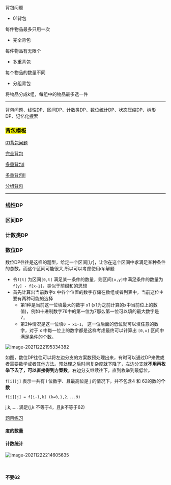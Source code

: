 背包问题

- 01背包 

每件物品最多只用一次

- 完全背包

每件物品有无限个

- 多重背包

每个物品的数量不同

- 分组背包

将物品分成k组，每组中的物品最多选一件

----

背包问题、线性DP、区间DP、计数类DP、数位统计DP、状态压缩DP、树形DP、记忆化搜索

### <mark>背包模板</mark>

<a href= "https://www.acwing.com/solution/content/79653/">01背包问题</a>

<a href="https://www.acwing.com/solution/content/79658/">完全背包</a>

<a href="https://www.acwing.com/solution/content/79659/">多重背包I</a>

<a href = "https://www.acwing.com/blog/content/13217/">多重背包II</a>

<a href="https://www.acwing.com/solution/content/79664/">分组背包</a>

---

### 线性DP







### 区间DP







### 计数类DP







### 数位DP

数位DP往往是这样的题型，给定一个区间[l,r]，让你在这个区间中求满足某种条件的总数，而这个区间可能很大,所以可以考虑使用dp解题

- 令`f[t]` 为区间`[0,t]` 满足某一条件的数量，则区间`[x,y]`中满足条件的数量为`f[y] - f[x-1]`，类似于前缀和的思想
- 首先计算出当前数字x 中各个位置的数字存储在数组或者列表中，当前这位主要有两种可能的选择
  - 第1种是当前这一位填最大的数字 x1 (x1为之前计算的x中当前位上的数值)，例如十进制数字76中的第一位为7那么第一位可以填的最大数字是7， 
  - 第2种情况是这一位填`0 ~ x1-1`， 这一位后面的低位就可以填任意的数字，对于 x 中每一位上的数字都是这样考虑最终可以计算出 `[0,x]` 区间中满足条件的个数。

![image-20211222195334382](https://cdn.jsdelivr.net/gh/moon-Light404/my-picGo@master/img/202112221953499.png)





如图，数位DP往往可以将左边分支的方案数预处理出来，有时可以通过DP来做或者需要数学或者其他方法。预处理之后时间复杂度就下降了，左边分支就**不用再枚举下去了，可以直接得到方案数**。右边分支继续往下，直到枚举到最低位。



`f[i][j]` 表示一共有 i 位数字、且最高位是 j 的情况下，并不包含4 和 62的数的**个数**

`f[i][j] = f[i-1,k] (k=0,1,2,...9)`

j,k,..... 满足(j,k 不等于4，且jk不等于62)



<u>题目练习</u>



#### 度的数量







#### 计数统计





![image-20211222214605635](https://cdn.jsdelivr.net/gh/moon-Light404/my-picGo@master/img/202112222146743.png)

​	



#### 不要62
